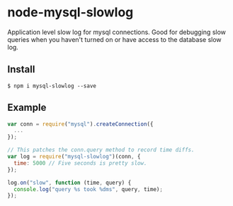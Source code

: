 # node-mysql-slowlog

Application level slow log for mysql connections. Good for debugging
slow queries when you haven't turned on or have access to the database
slow log.

## Install

    $ npm i mysql-slowlog --save

## Example

```js
var conn = require("mysql").createConnection({
  ...
});

// This patches the conn.query method to record time diffs.
var log = require("mysql-slowlog")(conn, {
  time: 5000 // Five seconds is pretty slow.
});

log.on("slow", function (time, query) {
  console.log("query %s took %dms", query, time);
});
```
